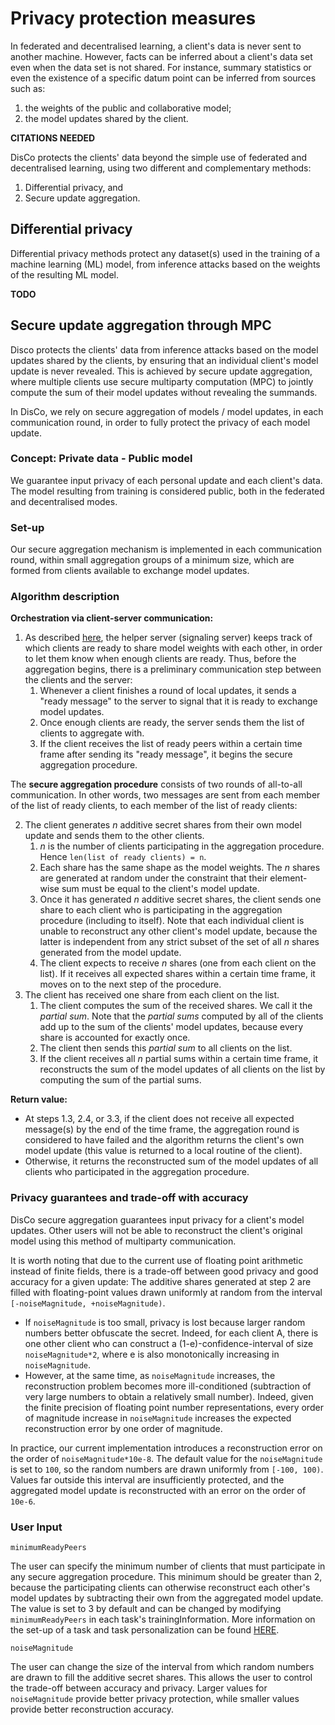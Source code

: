 # Privacy protection measures

In federated and decentralised learning, a client's data is never sent to another machine. However, facts can be inferred about a client's data set even when the data set is not shared. For instance, summary statistics or even the existence of a specific datum point can be inferred from sources such as:
1. the weights of the public and collaborative model;
2. the model updates shared by the client.

**CITATIONS NEEDED**

DisCo protects the clients' data beyond the simple use of federated and decentralised learning, using two different and complementary methods: 
1. Differential privacy, and
2. Secure update aggregation.

## Differential privacy

Differential privacy methods protect any dataset(s) used in the training of a machine learning (ML) model, from inference attacks based on the weights of the resulting ML model.

**TODO**

## Secure update aggregation through MPC

Disco protects the clients' data from inference attacks based on the model updates shared by the clients, by ensuring that an individual client's model update is never revealed. This is achieved by secure update aggregation, where multiple clients use secure multiparty computation (MPC) to jointly compute the sum of their model updates without revealing the summands.

In DisCo, we rely on secure aggregation of models / model updates, in each communication round, in order to fully protect the privacy of each model update. 

### Concept: Private data - Public model

We guarantee input privacy of each personal update and each client's data. 
The model resulting from training is considered public, both in the federated and decentralised modes.

### Set-up

Our secure aggregation mechanism is implemented in each communication round, within small aggregation groups of a minimum size, which are formed from clients available to exchange model updates. 

### Algorithm description

**Orchestration via client-server communication:**
1. As described [here](./ARCHITECTURE.md#server), the helper server (signaling server) keeps track of which clients are ready to share model weights with each other, in order to let them know when enough clients are ready.
Thus, before the aggregation begins, there is a preliminary communication step between the clients and the server:
   1. Whenever a client finishes a round of local updates, it sends a "ready message" to the server to signal that it is ready to exchange model updates.
   2. Once enough clients are ready, the server sends them the list of clients to aggregate with.
   3. If the client receives the list of ready peers within a certain time frame after sending its "ready message", it begins the secure aggregation procedure.

The **secure aggregation procedure** consists of two rounds of all-to-all communication. In other words, two messages are sent from each member of the list of ready clients, to each member of the list of ready clients:

2. The client generates *n* additive secret shares from their own model update and sends them to the other clients.
   1. *n* is the number of clients participating in the aggregation procedure. Hence `len(list of ready clients) = n`.
   2. Each share has the same shape as the model weights. The *n* shares are generated at random under the constraint that their element-wise sum must be equal to the client's model update.
   3. Once it has generated *n* additive secret shares, the client sends one share to each client who is participating in the aggregation procedure (including to itself). Note that each individual client is unable to reconstruct any other client's model update, because the latter is independent from any strict subset of the set of all *n* shares generated from the model update.
   4. The client expects to receive *n* shares (one from each client on the list). If it receives all expected shares within a certain time frame, it moves on to the next step of the procedure.
3. The client has received one share from each client on the list.
   1. The client computes the sum of the received shares. We call it the _partial sum_. Note that the _partial sums_ computed by all of the clients add up to the sum of the clients' model updates, because every share is accounted for exactly once.
   2. The client then sends this _partial sum_ to all clients on the list.
   3. If the client receives all *n* partial sums within a certain time frame, it reconstructs the sum of the model updates of all clients on the list by computing the sum of the partial sums.

**Return value:**
- At steps 1.3, 2.4, or 3.3, if the client does not receive all expected message(s) by the end of the time frame, the aggregation round is considered to have failed and the algorithm returns the client's own model update (this value is returned to a local routine of the client).
- Otherwise, it returns the reconstructed sum of the model updates of all clients who participated in the aggregation procedure.

### Privacy guarantees and trade-off with accuracy

DisCo secure aggregation guarantees input privacy for a client's model updates. Other users will not be able to reconstruct the client's original model using this method of multiparty communication. 

It is worth noting that due to the current use of floating point arithmetic instead of finite fields, there is a trade-off between good privacy and good accuracy for a given update:
The additive shares generated at step 2 are filled with floating-point values drawn uniformly at random from the interval `[-noiseMagnitude, +noiseMagnitude)`.
- If `noiseMagnitude` is too small, privacy is lost because larger random numbers better obfuscate the secret. Indeed, for each client A, there is one other client who can construct a (1-e)-confidence-interval of size `noiseMagnitude*2`, where e is also monotonically increasing in `noiseMagnitude`.
- However, at the same time, as `noiseMagnitude` increases, the reconstruction problem becomes more ill-conditioned (subtraction of very large numbers to obtain a relatively small number). Indeed, given the finite precision of floating point number representations, every order of magnitude increase in `noiseMagnitude` increases the expected reconstruction error by one order of magnitude.

In practice, our current implementation introduces a reconstruction error on the order of `noiseMagnitude*10e-8`. The default value for the `noiseMagnitude` is set to `100`, so the random numbers are drawn uniformly from `[-100, 100)`.
Values far outside this interval are insufficiently protected, and the aggregated model update is reconstructed with an error on the order of `10e-6`.

### User Input

`minimumReadyPeers`

The user can specify the minimum number of clients that must participate in any secure aggregation procedure. This minimum should be greater than 2, because the participating clients can otherwise reconstruct each other's model updates by subtracting their own from the aggregated model update.
The value is set to 3 by default and can be changed by modifying `minimumReadyPeers` in each task's trainingInformation. More information on the set-up of a task and task personalization
can be found [HERE](TASK.md).

`noiseMagnitude`

The user can change the size of the interval from which random numbers are drawn to fill the additive secret shares.
This allows the user to control the trade-off between accuracy and privacy.
Larger values for `noiseMagnitude` provide better privacy protection, while smaller values provide better reconstruction accuracy.
